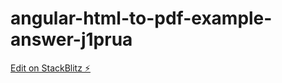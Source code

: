# angular-html-to-pdf-example-answer-j1prua

[Edit on StackBlitz ⚡️](https://stackblitz.com/edit/angular-html-to-pdf-example-answer-j1prua)